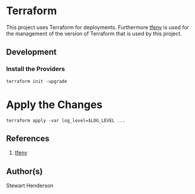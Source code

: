 # Terraform

This project uses Terraform for deployments.  Furthermore
[tfenv](https://github.com/tfutils/tfenv) is used for the management of the version of Terraform
that is used by this project.

## Development

### Install the Providers

`terraform init -upgrade`

# Apply the Changes

`terraform apply -var log_level=$LOG_LEVEL ...`

## References

1. [tfenv](https://github.com/tfutils/tfenv)

## Author(s)

Stewart Henderson
